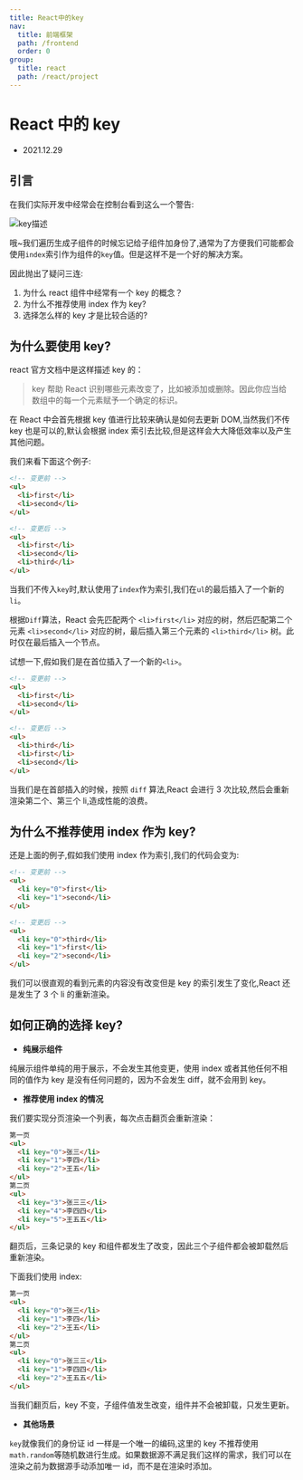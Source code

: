 ```yaml
---
title: React中的key
nav:
  title: 前端框架
  path: /frontend
  order: 0
group:
  title: react
  path: /react/project
---
```


# React 中的 key

- 2021.12.29

## 引言

在我们实际开发中经常会在控制台看到这么一个警告:

![key描述](https://img-blog.csdnimg.cn/20210309194203833.png?x-oss-process=image/watermark,type_ZmFuZ3poZW5naGVpdGk,shadow_10,text_aHR0cHM6Ly9ibG9nLmNzZG4ubmV0L3hqbDI3MTMxNA==,size_16,color_FFFFFF,t_70)

哦~我们遍历生成子组件的时候忘记给子组件加身份了,通常为了方便我们可能都会使用`index`索引作为组件的`key`值。但是这样不是一个好的解决方案。

因此抛出了疑问三连:

1. 为什么 react 组件中经常有一个 key 的概念？
2. 为什么不推荐使用 index 作为 key?
3. 选择怎么样的 key 才是比较合适的?

## 为什么要使用 key?

react 官方文档中是这样描述 key 的：

> key 帮助 React 识别哪些元素改变了，比如被添加或删除。因此你应当给数组中的每一个元素赋予一个确定的标识。

在 React 中会首先根据 key 值进行比较来确认是如何去更新 DOM,当然我们不传 key 也是可以的,默认会根据 index 索引去比较,但是这样会大大降低效率以及产生其他问题。

我们来看下面这个例子:

```html
<!-- 变更前 -->
<ul>
  <li>first</li>
  <li>second</li>
</ul>

<!-- 变更后 -->
<ul>
  <li>first</li>
  <li>second</li>
  <li>third</li>
</ul>
```

当我们不传入`key`时,默认使用了`index`作为索引,我们在`ul`的最后插入了一个新的`li`。

根据`Diff`算法，React 会先匹配两个 `<li>first</li>` 对应的树，然后匹配第二个元素 `<li>second</li>` 对应的树，最后插入第三个元素的 `<li>third</li>` 树。此时仅在最后插入一个节点。

试想一下,假如我们是在首位插入了一个新的`<li>`。

```html
<!-- 变更前 -->
<ul>
  <li>first</li>
  <li>second</li>
</ul>

<!-- 变更后 -->
<ul>
  <li>third</li>
  <li>first</li>
  <li>second</li>
</ul>
```

当我们是在首部插入的时候，按照 `diff` 算法,React 会进行 3 次比较,然后会重新渲染第二个、第三个 li,造成性能的浪费。

## 为什么不推荐使用 index 作为 key?

还是上面的例子,假如我们使用 index 作为索引,我们的代码会变为:

```html
<!-- 变更前 -->
<ul>
  <li key="0">first</li>
  <li key="1">second</li>
</ul>

<!-- 变更后 -->
<ul>
  <li key="0">third</li>
  <li key="1">first</li>
  <li key="2">second</li>
</ul>
```

我们可以很直观的看到元素的内容没有改变但是 key 的索引发生了变化,React 还是发生了 3 个 li 的重新渲染。

## 如何正确的选择 key?

- **纯展示组件**

纯展示组件单纯的用于展示，不会发生其他变更，使用 index 或者其他任何不相同的值作为 key 是没有任何问题的，因为不会发生 diff，就不会用到 key。

- **推荐使用 index 的情况**

我们要实现分页渲染一个列表，每次点击翻页会重新渲染：

```html
第一页
<ul>
  <li key="0">张三</li>
  <li key="1">李四</li>
  <li key="2">王五</li>
</ul>
第二页
<ul>
  <li key="3">张三三</li>
  <li key="4">李四四</li>
  <li key="5">王五五</li>
</ul>
```

翻页后，三条记录的 key 和组件都发生了改变，因此三个子组件都会被卸载然后重新渲染。

下面我们使用 index:

```html
第一页
<ul>
  <li key="0">张三</li>
  <li key="1">李四</li>
  <li key="2">王五</li>
</ul>
第二页
<ul>
  <li key="0">张三三</li>
  <li key="1">李四四</li>
  <li key="2">王五五</li>
</ul>
```

当我们翻页后，key 不变，子组件值发生改变，组件并不会被卸载，只发生更新。

- **其他场景**

`key`就像我们的身份证 id 一样是一个唯一的编码,这里的 key 不推荐使用`math.random`等随机数进行生成。如果数据源不满足我们这样的需求，我们可以在渲染之前为数据源手动添加唯一 id，而不是在渲染时添加。
